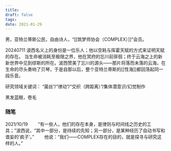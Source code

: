 ```yaml
---
title: 
draft: false
tags: 
date: 2021-01-29
---
```

男，亚特兰蒂斯公民，自由诗人，“[[筑梦师协会（COMPLEX）]]”会员。


20240711
波西名义上的身份是一位乐人；他以空耗与挥霍天赋的方式来证明天赋的存在。
当生命被消耗至极限之界，他在冥府的忘川前徘徊；终于云海之上的新新世界中见到缪斯的所在。波西赞美了忘川的源头——那片将落而未落的云海，在生命的尽头奏响了贝琴，于是自那以后，整个亚特兰蒂斯的[[性海]]都回荡起同一段乐音。


研究领域关键词：
“菌丝”/“律动”/“交织（跨距离）”/集体潜意识/幻觉制作

黑发蓝眼，卷毛


### 随笔
2021/10/19
　　“有一些人，他们的存在本身，是律则与时间线之历史的工具；”波西说，“其中一部分，是持续的先知；另一部分，是某种经历了自动书写和谵妄的‘疯子’。”
　　他说：“我们——COMPLEX存在的目的，就是探寻与研究这样的人。”